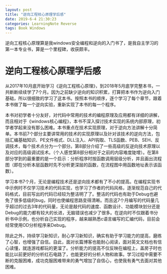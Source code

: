 ```yaml
---
layout: post
title: "逆向工程核心原理学后感"
date: 2019-6-4 21:30:23
categories: LearningNote Reverse
tags: Book Windows
---
```


逆向工程核心原理算是我windows安全编程和逆向的入门书了，是我自主学习的第一本专业书，算是一个里程碑，收获颇丰。


# 逆向工程核心原理学后感

 从2017年10月底开始学习《逆向工程核心原理》，到2018年5月底学完整本书，一共断断续续学了7个月。因为之前缺少逆向的知识积累，打算把本书作为逆向入门基础，所以很细致的学习了这本书。按照本书的顺序，逐个学习了每个章节，跟着本书做了每一个逆向实验，重新实现了本书的每一个程序。

本书对初学者十分友好，对代码中常用的技术的编程原理及应用都有详细的讲解，而且相对于《windows核心编程》，本书不深入探讨技术实现的系统内部原理，初学者学起来没有那么困难。本书重点在技术实现原理，对于逆向方法讲解十分简单。本书前7个部分主要讲常用的技术的实现原理以及针对该技术的逆向方法，包括汇编基础知识、PE文件格式、DLL注入、API钩取、TLS函数、PEB、SEH、反调技术，每个技术点分为一个部分。第8部分介绍了一些高级的反逆向技术原理以及对应的高级调试技术。（个人感觉第8部分相对于之前的内容难度陡增）。在第8部分学到的最重要的是一个启示：分析程序时按函数调用层级分析，并且画出流程图（即在分析本层函数时先不分析更深层的函数，在流程图中用函数地址表示该函数）。

学习本书7个月，无论是编程技术还是逆向技术都有了不小的提高。在编程实现书中示例时不仅学习技术的代码实现，也学习了作者的代码风格，逐渐规范自己的代码格式，目前写出的代码已经较为整洁明了了。整洁的代码也有助于Debug也避免了很多低级的bug，同时也使编程思路变得清晰。而且这7个月编写的代码量几乎超过的过去3年的代码量，无论是敲代码的速度、函数设计、功能模块划分还是Debug的能力都有较大的长进，无脑错误也减少了很多。在逆向时不仅跟着书分析书中示例，也分析自己实现的程序，越来越熟悉c语言编写的汇编代码，目前会经常使用OD分析程序来Debug。

除此之外，持续学习新知识，耐心学习新知识，确实有助于学习能力的提高，磨练了心智，也增强了自信。自此，面对长篇博客也能耐心阅读，面对英文文档也有信心读懂，就连游戏都玩的更溜了。分析能力的提高不仅反映在编程上，盖房子时也能比以前更好的分析红石电路了，也能更好的分析人物和故事。学习过程中需要不断的克服困难，成功克服困难带来的勇气增加了自信心，也使我有勇气去面对其他困难。